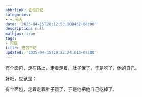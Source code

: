 ```yaml
---
abbrlink: 狂包日记
categories:
- - 闲话
date: '2025-04-15T20:12:50.108462+08:00'
description: null
mathjax: true
tags:
- 闲话
title: 狂包日记
updated: '2025-04-15T20:22:24.613+08:00'
---
```

有个面包，走在路上，走着走着，肚子饿了，于是吃了，他的自己。

好吧，应该是：

有个面包，走着走着肚子饿了，于是他把他自己吃掉了。
